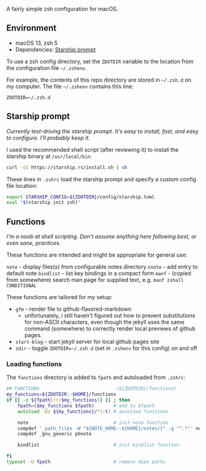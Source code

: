 A fairly simple zsh configuration for macOS.

## Environment

- macOS 13, zsh 5
- Dependencies: [Starship prompt](https://starship.rs)

To use a zsh config directory, set the `ZDOTDIR` variable to the location from the configuration file `~/.zshenv`.

For example, the contents of this repo directory are stored in `~/.zsh.d` on my computer. The file `~/.zshenv` contains this line:

```
ZDOTDIR=~/.zsh.d
```

## Starship prompt

*Currently test-driving the starship prompt. It's easy to install, fast, and easy to configure. I'll probably keep it.*

I used the recommended shell script (after reviewing it) to install the starship binary at `/usr/local/bin`:

```zsh
curl -sS https://starship.rs/install.sh | sh
```

These lines in `.zshrc` load the starship prompt and specify a custom config file location:

```zsh
export STARSHIP_CONFIG=${ZDOTDIR}/config/starship.toml
eval "$(starship init zsh)"
```

## Functions

*I'm a noob at shell scripting. Don't assume anything here following best, or even sane, practices.*

These functions are intended and might be appropriate for general use:

<!-- - `note` are `nnote` functions, both autoloaded from the `note` file, are  maintained in a separate, [note-functions](https://github.com/PostgreSqlStan/note-functions), repo. -->

`note` - display files(s) from configurable notes directory
`nnote` - add entry to default note
`bindlist` - list key bindings in a compact form
`manf` - (copied from somewhere) search man page for supplied text, e.g. `manf zshall CONDITIONAL`

These functions are tailored for my setup:

- `gfm` - render file to github-flavored-markdown
  - unfortunately, i still haven't figured out how to prevent substitutions for non-ASCII characters, even though the jekyll uses the same command (somewhere) to correctly render local previews of github pages.
- `start-blog` - start jekyll server for local github pages site
- `zdir` - toggle `ZDOTDIR=~/.zsh.d` (set in `.zshenv` for this config) on and off

### Loading functions

The `functions` directory is added to `fpath` and autoloaded from `.zshrc`:

```zsh
## FUNCTIONS                            (${ZDOTDIR}/functions)
my_functions=${ZDOTDIR:-$HOME}/functions
if [[ -z ${fpath[(r)$my_functions]} ]] ; then
    fpath=($my_functions $fpath)       # add to $fpath
    autoload -Uz ${my_functions}/*(:t) # autoload functions

    note                               # init note function
    compdef '_path_files -W "${NOTE_HOME:-${HOME}/notes/}" -g "^.*"' note
    compdef _gnu_generic pbnote

    bindlist                           # init bindlist function

fi
typeset -U fpath                       # remove dupe paths
```

